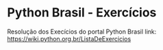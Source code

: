 # Python Brasil - Exercícios
 Resolução dos Execícios do portal Python Brasil  link: https://wiki.python.org.br/ListaDeExercicios
